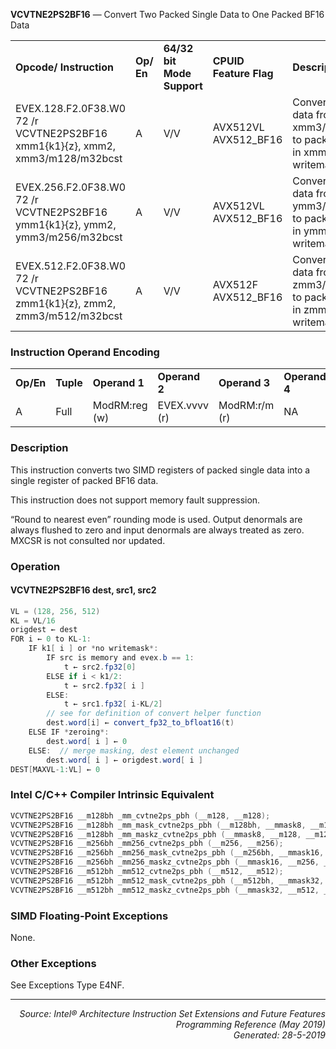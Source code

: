 <b>VCVTNE2PS2BF16</b> —  Convert Two Packed Single Data to One Packed BF16 Data
<table>
	<tr>
		<td><b>Opcode/ Instruction</b></td>
		<td><b>Op/ En</b></td>
		<td><b>64/32 bit Mode Support</b></td>
		<td><b>CPUID Feature Flag</b></td>
		<td><b>Description</b></td>
	</tr>
	<tr>
		<td>EVEX.128.F2.0F38.W0 72 /r VCVTNE2PS2BF16 xmm1{k1}{z}, xmm2, xmm3/m128/m32bcst</td>
		<td>A</td>
		<td>V/V</td>
		<td>AVX512VL AVX512_BF16</td>
		<td>Convert packed single data from xmm2 and xmm3/m128/m32bcst to packed BF16 data in xmm1 with writemask k1.</td>
	</tr>
	<tr>
		<td>EVEX.256.F2.0F38.W0 72 /r VCVTNE2PS2BF16 ymm1{k1}{z}, ymm2, ymm3/m256/m32bcst</td>
		<td>A</td>
		<td>V/V</td>
		<td>AVX512VL AVX512_BF16</td>
		<td>Convert packed single data from ymm2 and ymm3/m256/m32bcst to packed BF16 data in ymm1 with writemask k1.</td>
	</tr>
	<tr>
		<td>EVEX.512.F2.0F38.W0 72 /r VCVTNE2PS2BF16 zmm1{k1}{z}, zmm2, zmm3/m512/m32bcst</td>
		<td>A</td>
		<td>V/V</td>
		<td>AVX512F AVX512_BF16</td>
		<td>Convert packed single data from zmm2 and zmm3/m512/m32bcst to packed BF16 data in zmm1 with writemask k1.</td>
	</tr>
</table>


### Instruction Operand Encoding
<table>
	<tr>
		<td><b>Op/En</b></td>
		<td><b>Tuple</b></td>
		<td><b>Operand 1</b></td>
		<td><b>Operand 2</b></td>
		<td><b>Operand 3</b></td>
		<td><b>Operand 4</b></td>
	</tr>
	<tr>
		<td>A</td>
		<td>Full</td>
		<td>ModRM:reg (w)</td>
		<td>EVEX.vvvv (r)</td>
		<td>ModRM:r/m (r)</td>
		<td>NA</td>
	</tr>
</table>


### Description
This instruction converts two SIMD registers of packed single data into a single register of packed BF16 data.

This instruction does not support memory fault suppression.

“Round to nearest even” rounding mode is used. Output denormals are always flushed to zero and input denormals
are always treated as zero. MXCSR is not consulted nor updated.

### Operation


#### VCVTNE2PS2BF16 dest, src1, src2
```java
VL = (128, 256, 512)
KL = VL/16
origdest ← dest
FOR i ← 0 to KL-1:
    IF k1[ i ] or *no writemask*:
        IF src is memory and evex.b == 1:
            t ← src2.fp32[0]
        ELSE if i < k1/2:
            t ← src2.fp32[ i ]
        ELSE:
            t ← src1.fp32[ i-KL/2]
        // see for definition of convert helper function 
        dest.word[i] ← convert_fp32_to_bfloat16(t)
    ELSE IF *zeroing*:
        dest.word[ i ] ← 0
    ELSE:  // merge masking, dest element unchanged
        dest.word[ i ] ← origdest.word[ i ]
DEST[MAXVL-1:VL] ← 0
```
### Intel C/C++ Compiler Intrinsic Equivalent
```c
VCVTNE2PS2BF16 __m128bh _mm_cvtne2ps_pbh (__m128, __m128);
VCVTNE2PS2BF16 __m128bh _mm_mask_cvtne2ps_pbh (__m128bh, __mmask8, __m128, __m128);
VCVTNE2PS2BF16 __m128bh _mm_maskz_cvtne2ps_pbh (__mmask8, __m128, __m128);
VCVTNE2PS2BF16 __m256bh _mm256_cvtne2ps_pbh (__m256, __m256);
VCVTNE2PS2BF16 __m256bh _mm256_mask_cvtne2ps_pbh (__m256bh, __mmask16, __m256, __m256);
VCVTNE2PS2BF16 __m256bh _mm256_maskz_cvtne2ps_pbh (__mmask16, __m256, __m256);
VCVTNE2PS2BF16 __m512bh _mm512_cvtne2ps_pbh (__m512, __m512);
VCVTNE2PS2BF16 __m512bh _mm512_mask_cvtne2ps_pbh (__m512bh, __mmask32, __m512, __m512);
VCVTNE2PS2BF16 __m512bh _mm512_maskz_cvtne2ps_pbh (__mmask32, __m512, __m512);
```
### SIMD Floating-Point Exceptions
None.

### Other Exceptions

See Exceptions Type E4NF.

 --- 
<p align="right"><i>Source: Intel® Architecture Instruction Set Extensions and Future Features Programming Reference (May 2019)<br>Generated: 28-5-2019</i></p>
